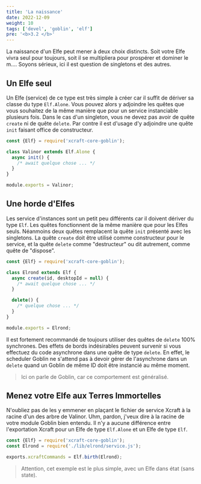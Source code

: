 ```yaml
---
title: 'La naissance'
date: 2022-12-09
weight: 10
tags: ['devel', 'goblin', 'elf']
pre: '<b>3.2 </b>'
---
```


La naissance d'un Elfe peut mener à deux choix distincts. Soit votre Elfe vivra
seul pour toujours, soit il se multipliera pour prospérer et dominer le m....
Soyons sérieux, ici il est question de singletons et des autres.

## Un Elfe seul

Un Elfe (service) de ce type est très simple à créer car il suffit de dériver sa
classe du type `Elf.Alone`. Vous pouvez alors y adjoindre les quêtes que vous
souhaitez de la même manière que pour un service instanciable plusieurs fois.
Dans le cas d'un singleton, vous ne devez pas avoir de quête `create` ni de
quête `delete`. Par contre il est d'usage d'y adjoindre une quête `init` faisant
office de constructeur.

```js
const {Elf} = require('xcraft-core-goblin');

class Valinor extends Elf.Alone {
  async init() {
    /* await quelque chose ... */
  }
}

module.exports = Valinor;
```

## Une horde d'Elfes

Les service d'instances sont un petit peu différents car il doivent dériver du
type `Elf`. Les quêtes fonctionnent de la même manière que pour les Elfes seuls.
Néanmoins deux quêtes remplacent la quête `init` présenté avec les singletons.
La quête `create` doit être utilisé comme constructeur pour le service, et la
quête `delete` comme "destructeur" ou dit autrement, comme quête de "dispose".

```js
const {Elf} = require('xcraft-core-goblin');

class Elrond extends Elf {
  async create(id, desktopId = null) {
    /* await quelque chose ... */
  }

  delete() {
    /* quelque chose ... */
  }
}

module.exports = Elrond;
```

Il est fortement recommandé de toujours utiliser des quêtes de `delete` 100%
synchrones. Des effets de bords indésirables peuvent survenir si vous effectuez
du code asynchrone dans une quête de type `delete`. En effet, le scheduler
Goblin ne s'attend pas à devoir gérer de l'asynchrone dans un `delete` quand un
Goblin de même ID doit être instancié au même moment.

> Ici on parle de Goblin, car ce comportement est généralisé.

## Menez votre Elfe aux Terres Immortelles

N'oubliez pas de les y emmener en plaçant le fichier de service Xcraft à la
racine d'un des arbre de Valinor. Uhm, pardon, j'veux dire à la racine de votre
module Goblin bien entendu. Il n'y a aucune différence entre l'exportation
Xcraft pour un Elfe de type `Elf.Alone` et un Elfe de type `Elf`.

```js
const {Elf} = require('xcraft-core-goblin');
const Elrond = require('./lib/elrond/service.js');

exports.xcraftCommands = Elf.birth(Elrond);
```

> Attention, cet exemple est le plus simple, avec un Elfe dans état (sans
> state).
